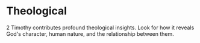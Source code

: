 # Theological

2 Timothy contributes profound theological insights. Look for how it reveals God's character, human nature, and the relationship between them.

